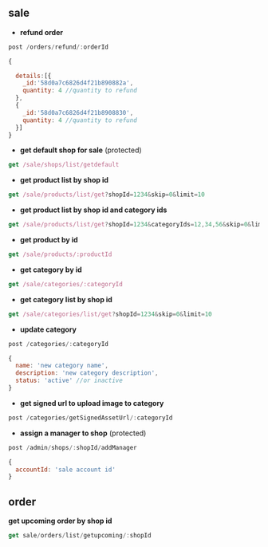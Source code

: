 ## sale

* **refund order**

```javascript
post /orders/refund/:orderId
```

```javascript
{

  details:[{
  	_id:'58d0a7c6826d4f21b890882a',
  	quantity: 4 //quantity to refund
  },
  {
  	_id:'58d0a7c6826d4f21b8908830',
  	quantity: 4 //quantity to refund
  }]
}
```

* **get default shop for sale** (protected)

```javascript
get /sale/shops/list/getdefault
```

* **get product list by shop id**
```javascript
get /sale/products/list/get?shopId=1234&skip=0&limit=10
```

* **get product list by shop id and category ids**
```javascript
get /sale/products/list/get?shopId=1234&categoryIds=12,34,56&skip=0&limit=10 //get products from 3 category id 12, 34, 56
```
* **get product by id**
```javascript
get /sale/products/:productId
```

* **get category by id**
```javascript
get /sale/categories/:categoryId
```

* **get category list by shop id**
```javascript
get /sale/categories/list/get?shopId=1234&skip=0&limit=10
```

* **update category**
```javascript
post /categories/:categoryId
```
```javascript
{
  name: 'new category name',
  description: 'new category description',
  status: 'active' //or inactive
}
```


* **get signed url to upload image to category**
```javascript
post /categories/getSignedAssetUrl/:categoryId
```

* **assign a manager to shop** (protected)

```javascript
post /admin/shops/:shopId/addManager
```

```javascript
{
  accountId: 'sale account id'
}
```
## order
 **get upcoming order by shop id**

```javascript
get sale/orders/list/getupcoming/:shopId
```
